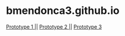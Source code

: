 # bmendonca3.github.io
[Prototype 1 ||](prototype-1)
[Prototype 2 ||](prototype-2)
[Prototype 3](prototype-3)
